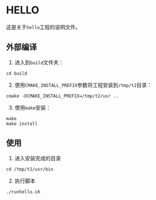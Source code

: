 # HELLO

这是关于`hello`工程的说明文件。

## 外部编译

1. 进入到`build`文件夹：

``` shell
cd build
```

2. 使用`CMAKE_INSTALL_PREFIX`参数将工程安装到`/tmp/t2`目录：

``` shell
cmake -DCMAKE_INSTALL_PREFIX=/tmp/t2/usr ..
```

3. 使用`make`安装：

``` shell
make
make install
```

## 使用

1. 进入安装完成的目录

``` shell
cd /tmp/t2/usr/bin
```

2. 执行脚本

``` shell
./runhello.sh
```
